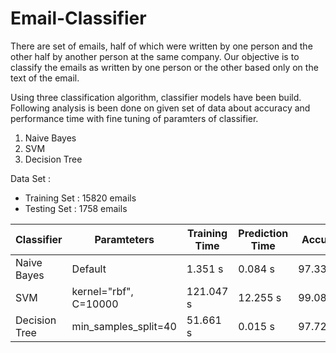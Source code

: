 # Email-Classifier
There are set of emails, half of which were written by one person and the other half by another person at the same company. Our objective is to classify the emails as written by one person or the other based only on the text of the email. 

Using three classification algorithm, classifier models have been build. Following analysis is been done on given set of data about accuracy and performance time with fine tuning of paramters of classifier. 
1. Naive Bayes
2. SVM
3. Decision Tree


Data Set :
* Training Set : 15820 emails
* Testing Set : 1758 emails

Classifier | Paramteters | Training Time | Prediction Time | Accuracy
------- | ----------- | ----------- | ---------- | ----------- |
Naive Bayes | Default| 1.351 s | 0.084 s | 97.33%
SVM | kernel="rbf", C=10000| 121.047 s  | 12.255 s | 99.08%
Decision Tree | min_samples_split=40| 51.661 s | 0.015 s| 97.72.04%

